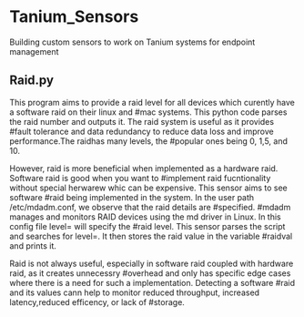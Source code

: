 # Tanium_Sensors
Building custom sensors to work on Tanium systems for endpoint management

## Raid.py
This program aims to provide a raid level for all devices which curently have a software raid on their linux and #mac systems. This python code parses the raid number and outputs it. The raid system is useful as it provides #fault tolerance and data redundancy to reduce data loss and improve performance.The raidhas many levels, the #popular ones being 0, 1,5, and 10. 

However, raid is more beneficial when implemented as a hardware raid. Software raid is good when you want to #implement raid fucntionality without special herwarew whic can be expensive. This sensor aims to see software #raid being implemented in the system. In the user path /etc/mdadm.conf, we observe that the raid details are #specified. 
#mdadm manages and monitors RAID devices using the md driver in Linux. In this config file level= will specify the #raid level. This sensor parses the script and searches for level=. It then stores the raid value in the variable #raidval and prints it.

Raid is not always useful, especially in software raid coupled with hardware raid, as it creates unnecessry #overhead and only has specific edge cases where there is a need for such a implementation. Detecting a software #raid and its values cann help to monitor reduced throughput, increased latency,reduced efficency, or lack of #storage.

